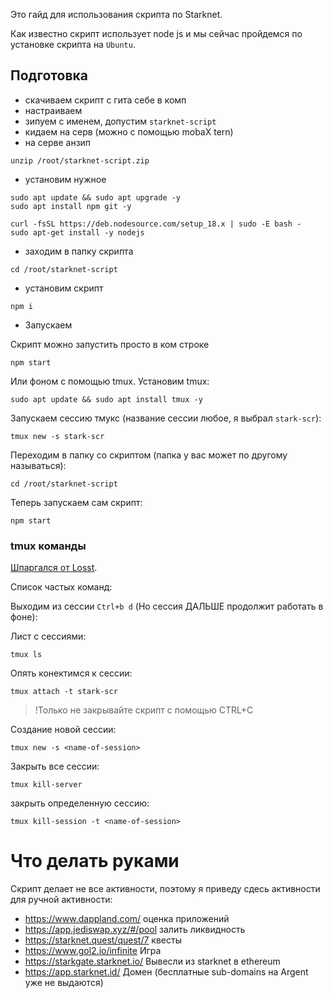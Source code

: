 Это гайд для использования скрипта по Starknet.

Как известно скрипт использует node js и мы сейчас пройдемся по установке скрипта на `Ubuntu`.
## Подготовка
- скачиваем скрипт с гита себе в комп
- настраиваем
- зипуем с именем, допустим `starknet-script`
- кидаем на серв (можно с помощью mobaX tern)
- на серве анзип
```
unzip /root/starknet-script.zip
```
- установим нужное
```
sudo apt update && sudo apt upgrade -y
sudo apt install npm git -y

curl -fsSL https://deb.nodesource.com/setup_18.x | sudo -E bash -
sudo apt-get install -y nodejs
```
- заходим в папку скрипта
```
cd /root/starknet-script
```
- установим скрипт
```
npm i
```
- Запускаем 

Скрипт можно запустить просто в ком строке
```
npm start
```
Или фоном с помощью tmux. Установим tmux:
```
sudo apt update && sudo apt install tmux -y
```
Запускаем сессию тмукс (название сессии любое, я выбрал `stark-scr`):
```
tmux new -s stark-scr
```
Переходим в папку со скриптом (папка у вас может по другому называться):
```
cd /root/starknet-script
```
Теперь запускаем сам скрипт:
```
npm start
```

### tmux команды
[Шпаргался от Losst](https://losst.pro/shpargalka-po-tmux). 

Список частых команд:

Выходим из сессии `Ctrl+b d` (Но сессия ДАЛЬШЕ продолжит работать в фоне): 

Лист с сессиями:
```
tmux ls
```
Опять конектимся к сессии:
```
tmux attach -t stark-scr
```
> !Только не закрывайте скрипт с помощью CTRL+C

Создание новой сессии:
```
tmux new -s <name-of-session>
```
Закрыть все сессии:
```
tmux kill-server
```
закрыть определенную сессию:
```
tmux kill-session -t <name-of-session>
```

# Что делать руками
Скрипт делает не все активности, поэтому я приведу сдесь активности для ручной активности:
- https://www.dappland.com/ оценка приложений
- https://app.jediswap.xyz/#/pool залить ликвидность
- https://starknet.quest/quest/7 квесты
- https://www.gol2.io/infinite Игра
- https://starkgate.starknet.io/ Вывесли из starknet в ethereum
- https://app.starknet.id/ Домен (бесплатные sub-domains на Argent уже не выдаются)
